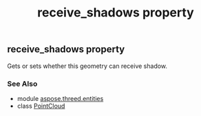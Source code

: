 ﻿---
title: receive_shadows property
second_title: Aspose.3D for Python via .NET API References
description: 
type: docs
weight: 230
url: /python-net/aspose.threed.entities/pointcloud/receive_shadows/
is_root: false
---

## receive_shadows property


Gets or sets whether this geometry can receive shadow.

### See Also
* module [aspose.threed.entities](../../)
* class [PointCloud](/3d/python-net/aspose.threed.entities/pointcloud)
